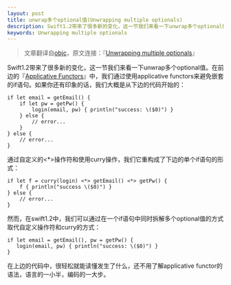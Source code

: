 ```yaml
---
layout: post
title: unwrap多个optional值(Unwrapping multiple optionals)
description: Swift1.2带来了很多新的变化，这一节我们来看一下unwrap多个optional值。在前边的Applicative Functors中，我们通过使用applicative functors来避免嵌套的if语句。如果你还有印象的话，我们大概是从下边的代码开始的...
keywords: Unwrapping multiple optionals
---
```


>文章翻译自[objc](http://www.objc.io)，原文连接：『[Unwrapping multiple optionals](http://www.objc.io/snippets/18.html)』

Swift1.2带来了很多新的变化，这一节我们来看一下unwrap多个optional值。在前边的『[Applicative Functors](http://junkor.github.io/2015/01/22/Applicative-Functors.html)』中，我们通过使用applicative functors来避免嵌套的if语句。如果你还有印象的话，我们大概是从下边的代码开始的：

	if let email = getEmail() {
	    if let pw = getPw() {
	        login(email, pw) { println("success: \($0)") }
	    } else {
	        // error...
	    }
	} else {
	    // error...
	}

通过自定义的<*>操作符和使用curry操作，我们它重构成了下边的单个if语句的形式：

	if let f = curry(login) <*> getEmail() <*> getPw() {
	    f { println("success \($0)") }
	} else {
	    // error...
	}

然而，在swift1.2中，我们可以通过在一个if语句中同时拆解多个optional值的方式取代自定义操作符和curry的方式：

	if let email = getEmail(), pw = getPw() {
	   login(email, pw) { println("success: \($0)") }
	}

在上边的代码中，很轻松就能读懂发生了什么，还不用了解applicative functor的语法，语言的一小半，编码的一大步。